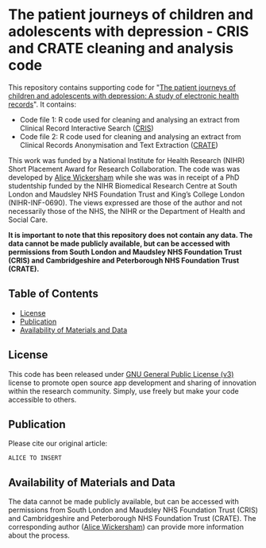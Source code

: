 
# The patient journeys of children and adolescents with depression - CRIS and CRATE cleaning and analysis code

This repository contains supporting code for "[The patient journeys of children and adolescents with depression: A study of electronic health records](https://doi.org/10.1017/S2045796021000603)". It contains:

 - Code file 1: R code used for cleaning and analysing an extract from Clinical Record Interactive Search ([CRIS](https://www.maudsleybrc.nihr.ac.uk/facilities/clinical-record-interactive-search-cris/)) 
  - Code file 2: R code used for cleaning and analysing an extract from Clinical Records Anonymisation and Text Extraction ([CRATE](https://cambridgebrc.nihr.ac.uk/publications/clinical-records-anonymisation-and-text-extraction-crate-an-open-source-software-system/))

This work was funded by a National Institute for Health Research (NIHR) Short Placement Award for Research Collaboration. The code was was developed by [Alice Wickersham](https://www.kcl.ac.uk/people/alice-wickersham) while she was was in receipt of a PhD studentship funded by the NIHR Biomedical Research Centre at South London and Maudsley NHS Foundation Trust and King’s College London (NIHR-INF-0690). The views expressed are those of the author and not necessarily those of the NHS, the NIHR or the Department of Health and Social Care.

**It is important to note that this repository does not contain any data. The data cannot be made publicly available, but can be accessed with permissions from South London and Maudsley NHS Foundation Trust (CRIS) and Cambridgeshire and Peterborough NHS Foundation Trust (CRATE).** 

## Table of Contents

- [License](#license)
- [Publication](#publication)
- [Availability of Materials and Data](#availability-of-materials-and-data)


## License

This code has been released under [GNU General Public License (v3)](https://www.gnu.org/licenses/gpl-3.0.en.html) license to promote open source app development and sharing of innovation within the research community. Simply, use freely but make your code accessible to others.

## Publication

Please cite our original article:

```
ALICE TO INSERT
```


## Availability of Materials and Data

The data cannot be made publicly available, but can be accessed with permissions from South London and Maudsley NHS Foundation Trust (CRIS) and Cambridgeshire and Peterborough NHS Foundation Trust (CRATE). The corresponding author ([Alice Wickersham](mailto:alice.wickersham@kcl.ac.uk)) can provide more information about the process.

